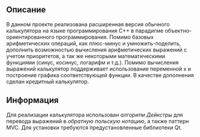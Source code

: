 ## Описание

В данном проекте реализована расширенная версия обычного калькулятора на языке программирования С++ в парадигме объектно-ориентированного программирования. Помимо базовых арифметических операций, как плюс-минус и умножить-поделить, дополнить  возможностью вычисления арифметических выражений с учетом приоритетов, а так же некоторыми математическими функциями (синус, косинус, логарифм и т.д.). Помимо вычисления выражений калькулятор поддерживает использование переменной x и построение графика соответствующей функции. В качестве дополнения сделан кредитный калькулятор.

## Информация

Для реализации калькулятора использован *алгоритм Дейкстры* для перевода выражений в *обратную польскую нотацию*, а также паттерн MVC.
Для установки требуются предустановленные библиотеки Qt.
